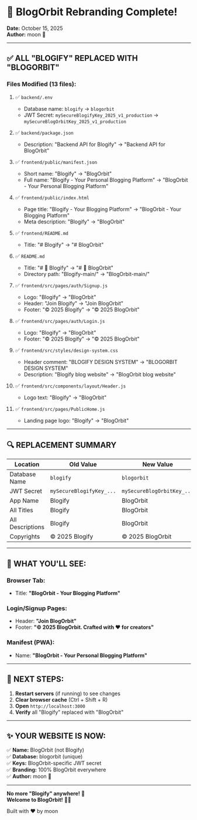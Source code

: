 # 🎨 BlogOrbit Rebranding Complete!

**Date:** October 15, 2025  
**Author:** moon 🌙

---

## ✅ ALL "BLOGIFY" REPLACED WITH "BLOGORBIT"

### **Files Modified (13 files):**

1. ✅ `backend/.env`
   - Database name: `blogify` → `blogorbit`
   - JWT Secret: `mySecureBlogifyKey_2025_v1_production` → `mySecureBlogOrbitKey_2025_v1_production`

2. ✅ `backend/package.json`
   - Description: "Backend API for Blogify" → "Backend API for BlogOrbit"

3. ✅ `frontend/public/manifest.json`
   - Short name: "Blogify" → "BlogOrbit"
   - Full name: "Blogify - Your Personal Blogging Platform" → "BlogOrbit - Your Personal Blogging Platform"

4. ✅ `frontend/public/index.html`
   - Page title: "Blogify - Your Blogging Platform" → "BlogOrbit - Your Blogging Platform"
   - Meta description: "Blogify" → "BlogOrbit"

5. ✅ `frontend/README.md`
   - Title: "# Blogify" → "# BlogOrbit"

6. ✅ `README.md`
   - Title: "# 🌙 Blogify" → "# 🌙 BlogOrbit"
   - Directory path: "Blogify-main/" → "BlogOrbit-main/"

7. ✅ `frontend/src/pages/auth/Signup.js`
   - Logo: "Blogify" → "BlogOrbit"
   - Header: "Join Blogify" → "Join BlogOrbit"
   - Footer: "© 2025 Blogify" → "© 2025 BlogOrbit"

8. ✅ `frontend/src/pages/auth/Login.js`
   - Logo: "Blogify" → "BlogOrbit"
   - Footer: "© 2025 Blogify" → "© 2025 BlogOrbit"

9. ✅ `frontend/src/styles/design-system.css`
   - Header comment: "BLOGIFY DESIGN SYSTEM" → "BLOGORBIT DESIGN SYSTEM"
   - Description: "Blogify blog website" → "BlogOrbit blog website"

10. ✅ `frontend/src/components/layout/Header.js`
    - Logo text: "Blogify" → "BlogOrbit"

11. ✅ `frontend/src/pages/PublicHome.js`
    - Landing page logo: "Blogify" → "BlogOrbit"

---

## 🔍 REPLACEMENT SUMMARY

| Location | Old Value | New Value |
|----------|-----------|-----------|
| Database Name | `blogify` | `blogorbit` |
| JWT Secret | `mySecureBlogifyKey_...` | `mySecureBlogOrbitKey_...` |
| App Name | Blogify | BlogOrbit |
| All Titles | Blogify | BlogOrbit |
| All Descriptions | Blogify | BlogOrbit |
| Copyrights | © 2025 Blogify | © 2025 BlogOrbit |

---

## 🚀 WHAT YOU'LL SEE:

### **Browser Tab:**
- Title: **"BlogOrbit - Your Blogging Platform"**

### **Login/Signup Pages:**
- Header: **"Join BlogOrbit"**
- Footer: **"© 2025 BlogOrbit. Crafted with ❤️ for creators"**

### **Manifest (PWA):**
- Name: **"BlogOrbit - Your Personal Blogging Platform"**

---

## 📝 NEXT STEPS:

1. **Restart servers** (if running) to see changes
2. **Clear browser cache** (Ctrl + Shift + R)
3. **Open** `http://localhost:3000`
4. **Verify** all "Blogify" replaced with "BlogOrbit"

---

## ✨ YOUR WEBSITE IS NOW:

✅ **Name:** BlogOrbit (not Blogify)  
✅ **Database:** blogorbit (unique)  
✅ **Keys:** BlogOrbit-specific JWT secret  
✅ **Branding:** 100% BlogOrbit everywhere  
✅ **Author:** moon 🌙  

---

**No more "Blogify" anywhere!** 🎉  
**Welcome to BlogOrbit!** 🌙🚀

Built with ❤️ by moon
